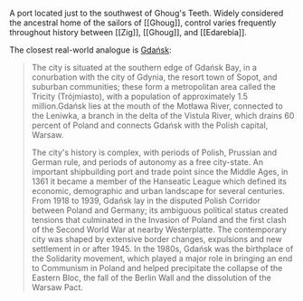 A port located just to the southwest of Ghoug's Teeth. Widely considered the ancestral home of the sailors of [[Ghoug]], control varies frequently throughout history between [[Zig]], [[Ghoug]], and [[Edarebia]]. 

The closest real-world analogue is [Gdańsk](https://en.wikipedia.org/wiki/Gda%C5%84sk): 

> The city is situated at the southern edge of Gdańsk Bay, in a conurbation with the city of Gdynia, the resort town of Sopot, and suburban communities; these form a metropolitan area called the Tricity (Trójmiasto), with a population of approximately 1.5 million.Gdańsk lies at the mouth of the Motława River, connected to the Leniwka, a branch in the delta of the Vistula River, which drains 60 percent of Poland and connects Gdańsk with the Polish capital, Warsaw.
> 
> The city's history is complex, with periods of Polish, Prussian and German rule, and periods of autonomy as a free city-state. An important shipbuilding port and trade point since the Middle Ages, in 1361 it became a member of the Hanseatic League which defined its economic, demographic and urban landscape for several centuries. From 1918 to 1939, Gdańsk lay in the disputed Polish Corridor between Poland and Germany; its ambiguous political status created tensions that culminated in the Invasion of Poland and the first clash of the Second World War at nearby Westerplatte. The contemporary city was shaped by extensive border changes, expulsions and new settlement in or after 1945. In the 1980s, Gdańsk was the birthplace of the Solidarity movement, which played a major role in bringing an end to Communism in Poland and helped precipitate the collapse of the Eastern Bloc, the fall of the Berlin Wall and the dissolution of the Warsaw Pact.

